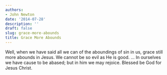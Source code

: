 ```yaml
---
authors:
- John Newton
date: '2014-07-28'
description: ''
draft: false
slug: grace-more-abounds
title: Grace More Abounds
---
```

Well, when we have said all we can of the aboundings of sin in us, grace still more abounds in Jesus. We cannot be so evil as He is good. ... In ourselves we have cause to be abased; but in him we may rejoice. Blessed be God for Jesus Christ.



